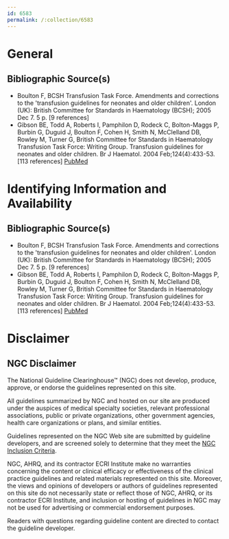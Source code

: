 ```yaml
---
id: 6583
permalink: /:collection/6583
---
```


# General

## Bibliographic Source(s)

- Boulton F, BCSH Transfusion Task Force. Amendments and corrections to the 'transfusion guidelines for neonates and older children'. London (UK): British Committee for Standards in Haematology (BCSH); 2005 Dec 7. 5 p. [9 references]
- Gibson BE, Todd A, Roberts I, Pamphilon D, Rodeck C, Bolton-Maggs P, Burbin G, Duguid J, Boulton F, Cohen H, Smith N, McClelland DB, Rowley M, Turner G, British Committee for Standards in Haematology Transfusion Task Force: Writing Group. Transfusion guidelines for neonates and older children. Br J Haematol. 2004 Feb;124(4):433-53. [113 references] [ PubMed ](http://www.ncbi.nlm.nih.gov/entrez/query.fcgi?cmd=Retrieve&db=pubmed&dopt=Abstract&list_uids=14984493)

# Identifying Information and Availability

## Bibliographic Source(s)

- Boulton F, BCSH Transfusion Task Force. Amendments and corrections to the 'transfusion guidelines for neonates and older children'. London (UK): British Committee for Standards in Haematology (BCSH); 2005 Dec 7. 5 p. [9 references]
- Gibson BE, Todd A, Roberts I, Pamphilon D, Rodeck C, Bolton-Maggs P, Burbin G, Duguid J, Boulton F, Cohen H, Smith N, McClelland DB, Rowley M, Turner G, British Committee for Standards in Haematology Transfusion Task Force: Writing Group. Transfusion guidelines for neonates and older children. Br J Haematol. 2004 Feb;124(4):433-53. [113 references] [ PubMed ](http://www.ncbi.nlm.nih.gov/entrez/query.fcgi?cmd=Retrieve&db=pubmed&dopt=Abstract&list_uids=14984493)

# Disclaimer

## NGC Disclaimer

The National Guideline Clearinghouse™ (NGC) does not develop, produce, approve, or endorse the guidelines represented on this site.

All guidelines summarized by NGC and hosted on our site are produced under the auspices of medical specialty societies, relevant professional associations, public or private organizations, other government agencies, health care organizations or plans, and similar entities.

Guidelines represented on the NGC Web site are submitted by guideline developers, and are screened solely to determine that they meet the [NGC Inclusion Criteria](/help-and-about/summaries/inclusion-criteria).

NGC, AHRQ, and its contractor ECRI Institute make no warranties concerning the content or clinical efficacy or effectiveness of the clinical practice guidelines and related materials represented on this site. Moreover, the views and opinions of developers or authors of guidelines represented on this site do not necessarily state or reflect those of NGC, AHRQ, or its contractor ECRI Institute, and inclusion or hosting of guidelines in NGC may not be used for advertising or commercial endorsement purposes.

Readers with questions regarding guideline content are directed to contact the guideline developer.


